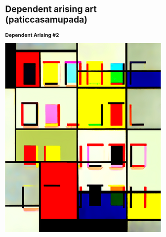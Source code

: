 # Dependent arising art (paticcasamupada)

### Dependent Arising #2

 <img src="https://github.com/leeseomin/arising/blob/main/art/arise2.png" width="2000">
